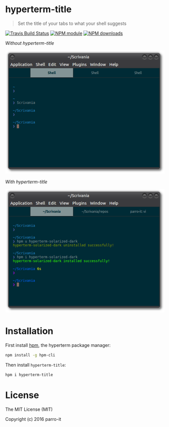 # hyperterm-title

> Set the title of your tabs to what your shell suggests

[![Travis Build Status](https://img.shields.io/travis/parro-it/hyperterm-title.svg)](http://travis-ci.org/parro-it/hyperterm-title)
[![NPM module](https://img.shields.io/npm/v/hyperterm-title.svg)](https://npmjs.org/package/hyperterm-title)
[![NPM downloads](https://img.shields.io/npm/dt/hyperterm-title.svg)](https://npmjs.org/package/hyperterm-title)

*Without hyperterm-title*

![Without hyperterm-title](media/without.png)

*With hyperterm-title*

![With hyperterm-title](media/with.png)

# Installation

First install [hpm](https://github.com/matheuss/hpm), the hyperterm package manager:

```bash
npm install -g hpm-cli
```

Then install `hyperterm-title`:

```bash
hpm i hyperterm-title
```


# License

The MIT License (MIT)

Copyright (c) 2016 parro-it
